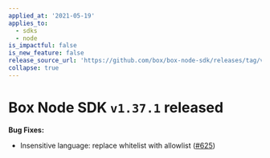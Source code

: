```yaml
---
applied_at: '2021-05-19'
applies_to:
  - sdks
  - node
is_impactful: false
is_new_feature: false
release_source_url: 'https://github.com/box/box-node-sdk/releases/tag/v1.37.1'
collapse: true
---
```


# Box Node SDK `v1.37.1` released

**Bug Fixes:**

* Insensitive language: replace whitelist with allowlist ([#625][1])

[1]: https://github.com/box/box-node-sdk/pull/625
